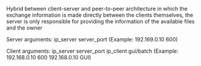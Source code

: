 Hybrid between client-server and peer-to-peer architecture in which the exchange information is made directly between the clients themselves, the server is only responsible for providing the information of the available files and the owner

Server arguments: ip_server   server_port   (Example: 192.169.0.10 600)

Client arguments: ip_server   server_port ip_client gui/batch   (Example: 192.168.0.10 600 192.168.0.10 GUI)

 

